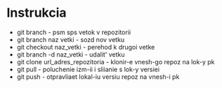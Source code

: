 # Instrukcia
+ git branch - psm sps vetok v repozitorii
+ git branch naz vetki - sozd nov vetku
+ git checkout naz_vetki - perehod k drugoi vetke
+ git branch -d naz_vetki - udalit' vetku
+ git clone url_adres_repozitoria - klonir-e vnesh-go repoz na lok-y pk
+ git pull - poluchenie izm-ii i sliianie s lok-y versiei
+ git push - otpravliaet lokal-iu versiu repoz na vnesh-i pk

